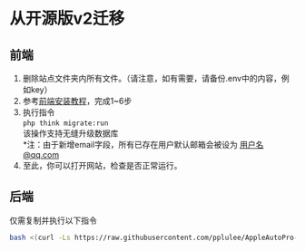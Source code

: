 # 从开源版v2迁移

## 前端

1. 删除站点文件夹内所有文件。（请注意，如有需要，请备份.env中的内容，例如key）
2. 参考[前端安装教程](frontend.md)，完成1\~6步
3. 执行指令\
   `php think migrate:run` \
   该操作支持无缝升级数据库\
   \*注：由于新增email字段，所有已存在用户默认邮箱会被设为 用户名@qq.com
4. 至此，你可以打开网站，检查是否正常运行。

## 后端

仅需复制并执行以下指令

```bash
bash <(curl -Ls https://raw.githubusercontent.com/pplulee/AppleAutoPro-Backend/main/upgrade.sh)
```
